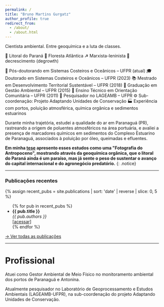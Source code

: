 ```yaml
---
permalink: /
title: "Bruno Martins Gurgatz"
author_profile: true
redirect_from: 
  - /about/
  - /about.html
---
```



Cientista ambiental. Entre geoquímica e a luta de classes.

<span class="badge">📍 Litoral do Paraná</span>
<span class="badge">🌲 Floresta Atlântica</span>
<span class="badge">☭ Marxista-leninista</span>
<span class="badge">🔻 decrescimento (degrowth)</span>

<span class="badge">🧪 Pós-doutorando em Sistemas Costeiros e Oceânicos – UFPR (atual)</span>
<span class="badge">🎓 Doutorado em Sistemas Costeiros e Oceânicos – UFPR (2023)</span>
<span class="badge">📚 Mestrado em Desenvolvimento Territorial Sustentável – UFPR (2018)</span>
<span class="badge">🌱 Graduação em Gestão Ambiental – UFPR (2015)</span>
<span class="badge">📌 Ensino Técnico em Orientação Comunitária – UFPR (2011)</span>
<span class="badge">🧭 Pesquisador no LAGEAMB – UFPR</span>
<span class="badge">⚙️ Sub-coordenação: Projeto Adaptando Unidades de Conservação</span>
<span class="badge">🏭 Experiência com portos, poluição atmosférica, química orgânica e sedimentos estuarinos</span>



Durante minha trajetória, estudei a qualidade do ar em Paranaguá (PR), rastreando a origem de poluentes atmosféricos na área portuária, e avaliei a presença de marcadores químicos em sedimentos do Complexo Estuarino de Paranaguá, associados à poluição por óleo, queimadas e efluentes. 

**Em minha [tese](https://acervodigital.ufpr.br/xmlui/handle/1884/86567) apresento esses estudos como uma "Fotografia do Antropoceno", mostrando através da geoquímica orgânica, que o litoral do Paraná ainda é um paraíso, mas já sente o peso de sustentar o avanço do capital internacional e do agronegócio predatório.**
{: .notice}


---

### Publicações recentes

{% assign recent_pubs = site.publications | sort: 'date' | reverse | slice: 0, 5 %}
<ul>
  {% for pub in recent_pubs %}
    <li>
      <strong>{{ pub.title }}</strong><br>
      <em>{{ pub.authors }}</em><br>
      <a href="{{ pub.url | relative_url }}">[acessar]</a>
    </li>
  {% endfor %}
</ul>

<p><a href="{{ '/publications/' | relative_url }}">→ Ver todas as publicações</a></p>

---


Profissional
======
Atuei como Gestor Ambiental de Meio Físico no monitoramento ambiental dos portos de Paranaguá e Antonina.

Atualmente pesquisador no Laboratório de Geoprocessamento e Estudos Ambientais (LAGEAMB-UFPR), na sub-coordenação do projeto Adaptando Unidades de Conservação.

